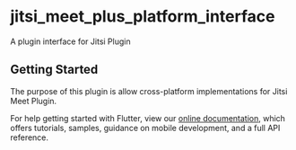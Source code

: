 # jitsi_meet_plus_platform_interface

A plugin interface for Jitsi Plugin

## Getting Started

The purpose of this plugin is allow cross-platform implementations for Jitsi Meet Plugin.


For help getting started with Flutter, view our 
[online documentation](https://flutter.dev/docs), which offers tutorials, 
samples, guidance on mobile development, and a full API reference.
